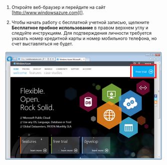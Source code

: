 1. Откройте веб-браузер и перейдите на сайт [http://www.windowsazure.com][].

2. Чтобы начать работу с бесплатной учетной записью, щелкните **Бесплатное пробное использование** в правом верхнем углу и следуйте инструкциям. Для подтверждения личности требуется указать номер кредитной карты и номер мобильного телефона, но счет выставляться не будет.

 ![Веб-сайт Azure][0]


[0]: ./media/create-azure-account/freetrialonwindowsazurehomepage.png
 

<!---HONumber=August15_HO6-->